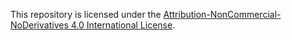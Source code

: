 This repository is licensed under the [Attribution-NonCommercial-NoDerivatives 4.0 International License](https://creativecommons.org/licenses/by-nc-nd/4.0).
